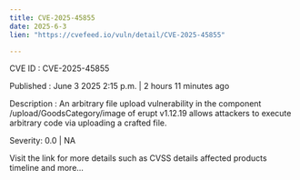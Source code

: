 ```yaml
---
title: CVE-2025-45855
date: 2025-6-3
lien: "https://cvefeed.io/vuln/detail/CVE-2025-45855"

---
```


CVE ID : CVE-2025-45855

Published :  June 3
2025
2:15 p.m. | 2 hours
11 minutes ago

Description : An arbitrary file upload vulnerability in the component /upload/GoodsCategory/image of erupt v1.12.19 allows attackers to execute arbitrary code via uploading a crafted file.

Severity: 0.0 | NA

Visit the link for more details
such as CVSS details
affected products
timeline
and more...
